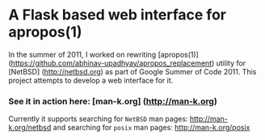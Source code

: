 # A Flask based web interface for apropos(1)

In the summer of 2011, I worked on rewriting [apropos(1)] (https://github.com/abhinav-upadhyay/apropos_replacement) utility for [NetBSD] (http://netbsd.org) as part of Google Summer of Code 2011. This project attempts to develop a web interface for it.

### See it in action here: [man-k.org] (http://man-k.org)
Currently it supports searching for ```NetBSD``` man pages: http://man-k.org/netbsd
and searching for ```posix``` man pages: http://man-k.org/posix
